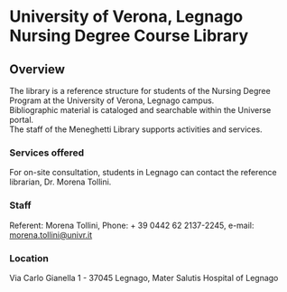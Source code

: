 # University of Verona, Legnago Nursing Degree Course Library

## Overview
The library is a reference structure for students of the Nursing Degree Program at the University of Verona, Legnago campus.  
Bibliographic material is cataloged and searchable within the Universe portal.  
The staff of the Meneghetti Library supports activities and services.  

### Services offered  
For on-site consultation, students in Legnago can contact the reference librarian, Dr. Morena Tollini.  

### Staff
Referent: Morena Tollini, Phone: + 39 0442 62 2137-2245, e-mail: morena.tollini@univr.it

### Location
Via Carlo Gianella 1 - 37045 Legnago, Mater Salutis Hospital of Legnago